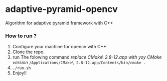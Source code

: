 # adaptive-pyramid-opencv
Algorithm for adaptive pyramid framework with C++


### How to run ? 
1) Configure your machine for opencv with C++.  
2) Clone the repo.  
3) run The folowing command *replace CMake\ 2.8-12.app with yoy CMake version* ` /Applications/CMake\ 2.8-12.app/Contents/bin/cmake . `  
4) `./run.sh`  
5) Enjoy!!  
